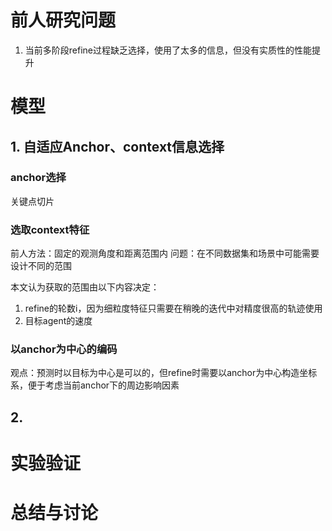 
# 前人研究问题
1. 当前多阶段refine过程缺乏选择，使用了太多的信息，但没有实质性的性能提升

# 模型

## 1. 自适应Anchor、context信息选择

### anchor选择
关键点切片

### 选取context特征
前人方法：固定的观测角度和距离范围内
问题：在不同数据集和场景中可能需要设计不同的范围

本文认为获取的范围由以下内容决定：
1. refine的轮数i，因为细粒度特征只需要在稍晚的迭代中对精度很高的轨迹使用
2. 目标agent的速度

### 以anchor为中心的编码
观点：预测时以目标为中心是可以的，但refine时需要以anchor为中心构造坐标系，便于考虑当前anchor下的周边影响因素

## 2. 
# 实验验证

# 总结与讨论
